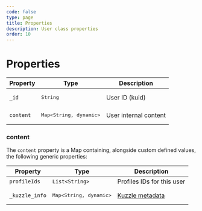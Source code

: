 ```yaml
---
code: false
type: page
title: Properties
description: User class properties
order: 10
---
```


# Properties


| Property | Type | Description |
|--- |--- |--- |
| `_id` | <pre>String</pre> | User ID (kuid) |
| `content` | <pre>Map<String, dynamic></pre> | User internal content |

### content

The `content` property is a Map containing, alongside custom defined values, the following generic properties:

| Property | Type | Description |
|--- |--- |--- |
| `profileIds` | `List<String>` | Profiles IDs for this user |
| `_kuzzle_info` | <pre>Map<String, dynamic></pre> | [Kuzzle metadata](/core/2/guides/main-concepts/data-storage#kuzzle-metadata) |
